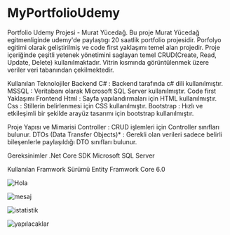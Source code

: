 # MyPortfolioUdemy

Portfolio Udemy Projesi - Murat Yücedağ. Bu proje Murat Yücedağ egitmenliginde udemy'de paylaştıgı 20 saatlik portfolio projesidir.
Porfolyo egitimi olarak geliştirilmiş ve code first yaklaşımı temel alan projedir. Proje içeriğinde çeşitli yetenek yönetimini saglayan temel CRUD(Create, Read, Update, Delete) 
kullanılmaktadır. Vitrin kısmında görüntülenmek üzere veriler veri tabanından çekilmektedir.

Kullanılan Teknolojiler Backend C# : Backend tarafında c# dili kullanılmıştır. MSSQL : Veritabanı olarak Microsoft SQL Server kullanılmıştır. 
Code first Yaklaşımı Frontend Html : Sayfa yapılandırmaları için HTML kullanılmıştır. Css : Stillerin belirlenmesi için CSS kullanılmıştır. 
Bootstrap : Hızlı ve etkileşimli bir şekilde arayüz tasarımı için bootstrap kullanılmıştır.

Proje Yapısı ve Mimarisi Controller : CRUD işlemleri için Controller sınıfları bulunur.
DTOs (Data Transfer Objects)* : Gerekli olan verileri sadece belirli bileşenlerle paylaşıldığı DTO sınıfları bulunur.

Gereksinimler .Net Core SDK Microsoft SQL Server

Kullanılan Framwork Sürümü Entity Framwork Core 6.0

![Hola](https://github.com/user-attachments/assets/cb867736-45fa-4dbb-a9a4-997396df87a9)

![mesaj](https://github.com/user-attachments/assets/0f808bcd-6f5c-409d-829f-b7934c486d23)

![istatistik](https://github.com/user-attachments/assets/d953e7a8-84fb-4b6f-9aec-ce35b7c39470)

![yapılacaklar](https://github.com/user-attachments/assets/40134ffe-482d-4307-97ba-f51851e32326)

